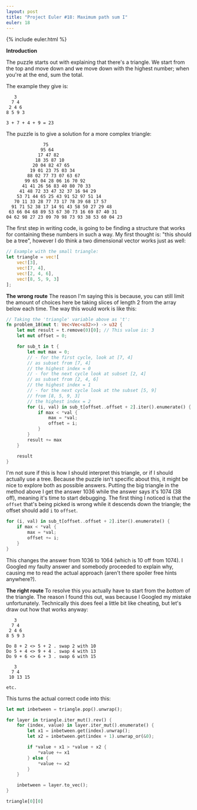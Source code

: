 ```yaml
---
layout: post
title: "Project Euler #18: Maximum path sum I"
euler: 18
---
```


{% include euler.html %}

**Introduction**

The puzzle starts out with explaining that there's a triangle. We start from the top and move down and we move down with the highest number; when you're at the end, sum the total.

The example they give is:

```
   3
  7 4
 2 4 6
8 5 9 3

3 + 7 + 4 + 9 = 23
```
The puzzle is to give a solution for a more complex triangle:

```
              75
             95 64
            17 47 82
           18 35 87 10
          20 04 82 47 65
         19 01 23 75 03 34
        88 02 77 73 07 63 67
       99 65 04 28 06 16 70 92
      41 41 26 56 83 40 80 70 33
     41 48 72 33 47 32 37 16 94 29
    53 71 44 65 25 43 91 52 97 51 14
   70 11 33 28 77 73 17 78 39 68 17 57
  91 71 52 38 17 14 91 43 58 50 27 29 48
 63 66 04 68 89 53 67 30 73 16 69 87 40 31
04 62 98 27 23 09 70 98 73 93 38 53 60 04 23
```
The first step in writing code, is going to be finding a structure that works for containing these numbers in such a way. My first thought is: "this should be a tree", however I do think a two dimensional vector works just as well:

```rust
// Example with the small triangle:
let triangle = vec![
    vec![3],
    vec![7, 4],
    vec![2, 4, 6],
    vec![8, 5, 9, 3]
];
```

**The wrong route**
The reason I'm saying this is because, you can still limit the amount of choices here be taking slices of length 2 from the array below each time. The way this would work is like this:

```rust
// Taking the 'triangle' variable above as 't':
fn problem_18(mut t: Vec<Vec<u32>>) -> u32 {
    let mut result = t.remove(0)[0]; // This value is: 3
    let mut offset = 0;

    for sub_t in t {
        let mut max = 0;
        // - for the first cycle, look at [7, 4]
        // as subset from [7, 4]
        // the highest index = 0
        // - for the next cycle look at subset [2, 4]
        // as subset from [2, 4, 6]
        // the highest index = 1
        // - for the next cycle look at the subset [5, 9]
        // from [8, 5, 9, 3]
        // the highest index = 2
        for (i, val) in sub_t[offset..offset + 2].iter().enumerate() {
            if max < *val {
                max = *val;
                offset = i;
            }
        }
        result += max
    }

    result
}
```

I'm not sure if this is how I should interpret this triangle, or if I should actually use a tree. Because the puzzle isn't specific about this, it might be nice to explore both as possible answers. Putting the big triangle in the method above I get the answer 1036 while the answer says it's 1074 (38 off), meaning it's time to start debugging. The first thing I noticed is that the `offset` that's being picked is wrong while it descends down the triangle; the offset should add `i` to `offset`.

```rust
for (i, val) in sub_t[offset..offset + 2].iter().enumerate() {
    if max < *val {
        max = *val;
        offset += i;
    }
}
```
This changes the answer from 1036 to 1064 (which is 10 off from 1074). I Googled my faulty answer and somebody proceeded to explain why, causing me to read the actual approach (aren't there spoiler free hints anywhere?).

**The right route**
To resolve this you actually have to start from the _bottom_ of the triangle. The reason I found this out, was because I Googled my mistake unfortunately. Technically this does feel a little bit like cheating, but let's draw out how that works anyway:

```
   3
  7 4
 2 4 6
8 5 9 3

Do 8 + 2 <> 5 + 2 . swap 2 with 10
Do 5 + 4 <> 9 + 4 . swap 4 with 13
Do 9 + 6 <> 6 + 3 . swap 6 with 15

   3
  7 4
 10 13 15

etc.
```

This turns the actual correct code into this:

```rust
let mut inbetween = triangle.pop().unwrap();

for layer in triangle.iter_mut().rev() {
    for (index, value) in layer.iter_mut().enumerate() {
        let x1 = inbetween.get(index).unwrap();
        let x2 = inbetween.get(index + 1).unwrap_or(&0);

        if *value + x1 > *value + x2 {
            *value += x1
        } else {
            *value += x2
        }
    }

    inbetween = layer.to_vec();
}

triangle[0][0]
```
